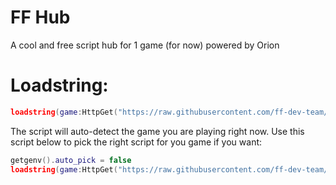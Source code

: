 # FF Hub

A cool and free script hub for 1 game (for now) powered by Orion

# Loadstring:

```lua
loadstring(game:HttpGet("https://raw.githubusercontent.com/ff-dev-team/ffhub/refs/heads/main/loader.lua"))()
```

The script will auto-detect the game you are playing right now. Use this script below to pick the right script for you game if you want:

```lua
getgenv().auto_pick = false
loadstring(game:HttpGet("https://raw.githubusercontent.com/ff-dev-team/ffhub/refs/heads/main/loader.lua"))()
```
